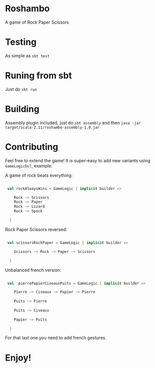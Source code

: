 # Roshambo
A game of Rock Paper Scissors

# Testing
As simple as `sbt test`

# Runing from sbt
Just do `sbt run`

# Building
Assembly plugin included, just do `sbt assembly` 
and then `java -jar target/scala-2.11/roshambo-assembly-1.0.jar`

# Contributing

Feel free to extend the game!
It is super-easy to add new variants using `GameLogicDsl`, example:

A game of rock beats everything:

```scala

 val rockAlwaysWins = GameLogic { implicit builder =>

    Rock ~> Scissors 
    Rock ~> Paper 
    Rock ~> Lizard
    Rock ~> Spock

  }

```

Rock Paper Scissors reversed:

```scala

 val scissorsRockPaper = GameLogic { implicit builder =>

    Scissors ~> Rock ~> Paper ~> Scissors

  }

```

Unbalanced french version:

```scala

 val  pierrePapierCiseauxPuits = GameLogic { implicit builder =>

    Pierre ~> Ciseaux ~> Papier ~> Pierre
    
    Puits ~> Pierre
    
    Puits ~> Ciseaux
    
    Papier ~> Puits

  }

```
For that last one you need to add french gestures.

# Enjoy!

